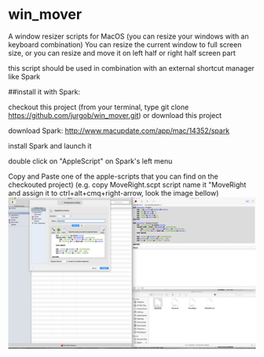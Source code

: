 win_mover
=========

A window resizer scripts for MacOS (you can resize your windows with an keyboard combination)
You can resize the current window to full screen size, or you can resize and move it on left half or right half screen part

this script should be used in combination with an external shortcut manager like Spark

##install it with Spark: 

checkout this project (from your terminal, type git clone https://github.com/jurgob/win_mover.git)
or download this project


download Spark: http://www.macupdate.com/app/mac/14352/spark

install Spark and launch it

double click on "AppleScript" on Spark's left menu

Copy and Paste one of the apple-scripts that you can find on the checkouted project)
(e.g. copy MoveRight.scpt script name it "MoveRight and assign it to ctrl+alt+cmq+right-arrow, look the image bellow)
![alt tag](https://raw.githubusercontent.com/jurgob/win_mover/master/readme_files/create_shortcut_spark.png)



